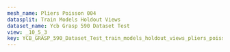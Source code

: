 ```yaml
---
mesh_name: Pliers Poisson 004
datasplit: Train Models Holdout Views
dataset_name: Ycb Grasp 590 Dataset Test
view: _10_5_3
key: YCB_GRASP_590_Dataset_Test_train_models_holdout_views_pliers_poisson_004__10_5_3
---
```

